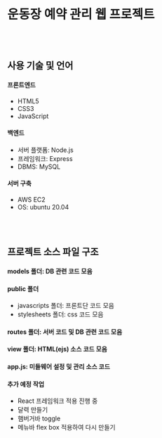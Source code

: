 # 운동장 예약 관리 웹 프로젝트  
<br/><br/>


## 사용 기술 및 언어

#### 프론트엔드
+ HTML5
+ CSS3
+ JavaScript


#### 백엔드
+ 서버 플랫폼: Node.js
+ 프레임워크: Express
+ DBMS: MySQL

#### 서버 구축
+ AWS EC2
+ OS: ubuntu 20.04


<br/><br/>

## 프로젝트 소스 파일 구조
#### models 폴더: DB 관련 코드 모음
#### public 폴더
+ javascripts 폴더: 프론트단 코드 모음
+ stylesheets 폴더: css 코드 모음
#### routes 폴더: 서버 코드 및 DB 관련 코드 모음
#### view 폴더: HTML(ejs) 소스 코드 모음
#### app.js: 미들웨어 설정 및 관리 소스 코드



#### 추가 예정 작업 
+ React 프레임워크 적용 진행 중
+ 달력 만들기
+ 햄버거바 toggle
+ 메뉴바 flex box 적용하여 다시 만들기
